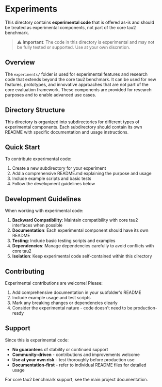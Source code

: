 # Experiments

This directory contains **experimental code** that is offered as-is and should be treated as experimental components, not part of the core tau2 benchmark.

> ⚠️ **Important**: The code in this directory is experimental and may not be fully tested or supported. Use at your own discretion.

## Overview

The `experiments/` folder is used for experimental features and research code that extends beyond the core tau2 benchmark. It can be used for new features, prototypes, and innovative approaches that are not part of the core evaluation framework. These components are provided for research purposes and to enable advanced use cases.

## Directory Structure

This directory is organized into subdirectories for different types of experimental components. Each subdirectory should contain its own README with specific documentation and usage instructions.

## Quick Start

To contribute experimental code:

1. Create a new subdirectory for your experiment
2. Add a comprehensive README.md explaining the purpose and usage
3. Include example scripts and basic tests
4. Follow the development guidelines below 

## Development Guidelines

When working with experimental code:

1. **Backward Compatibility**: Maintain compatibility with core tau2 interfaces when possible
2. **Documentation**: Each experimental component should have its own README
3. **Testing**: Include basic testing scripts and examples
4. **Dependencies**: Manage dependencies carefully to avoid conflicts with core tau2
5. **Isolation**: Keep experimental code self-contained within this directory

## Contributing

Experimental contributions are welcome! Please:

1. Add comprehensive documentation in your subfolder's README
2. Include example usage and test scripts
3. Mark any breaking changes or dependencies clearly
4. Consider the experimental nature - code doesn't need to be production-ready

## Support

Since this is experimental code:

- **No guarantees** of stability or continued support
- **Community-driven** - contributions and improvements welcome
- **Use at your own risk** - test thoroughly before production use
- **Documentation-first** - refer to individual README files for detailed usage

For core tau2 benchmark support, see the main project documentation.
